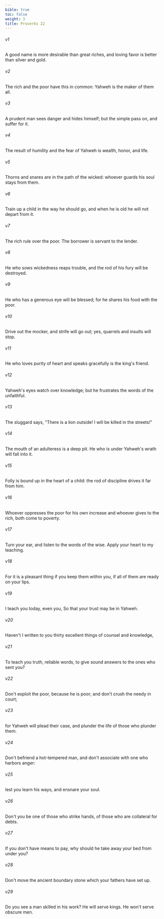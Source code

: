 ```yaml
---
bible: true
toc: false
weight: 3
title: Proverbs 22
---
```




###### v1 
A good name is more desirable than great riches, and loving favor is better than silver and gold. 

###### v2 
The rich and the poor have this in common: Yahweh is the maker of them all. 

###### v3 
A prudent man sees danger and hides himself; but the simple pass on, and suffer for it. 

###### v4 
The result of humility and the fear of Yahweh is wealth, honor, and life. 

###### v5 
Thorns and snares are in the path of the wicked: whoever guards his soul stays from them. 

###### v6 
Train up a child in the way he should go, and when he is old he will not depart from it. 

###### v7 
The rich rule over the poor. The borrower is servant to the lender. 

###### v8 
He who sows wickedness reaps trouble, and the rod of his fury will be destroyed. 

###### v9 
He who has a generous eye will be blessed; for he shares his food with the poor. 

###### v10 
Drive out the mocker, and strife will go out; yes, quarrels and insults will stop. 

###### v11 
He who loves purity of heart and speaks gracefully is the king's friend. 

###### v12 
Yahweh's eyes watch over knowledge; but he frustrates the words of the unfaithful. 

###### v13 
The sluggard says, "There is a lion outside! I will be killed in the streets!" 

###### v14 
The mouth of an adulteress is a deep pit. He who is under Yahweh's wrath will fall into it. 

###### v15 
Folly is bound up in the heart of a child: the rod of discipline drives it far from him. 

###### v16 
Whoever oppresses the poor for his own increase and whoever gives to the rich, both come to poverty. 

###### v17 
Turn your ear, and listen to the words of the wise. Apply your heart to my teaching. 

###### v18 
For it is a pleasant thing if you keep them within you, if all of them are ready on your lips. 

###### v19 
I teach you today, even you, So that your trust may be in Yahweh. 

###### v20 
Haven't I written to you thirty excellent things of counsel and knowledge, 

###### v21 
To teach you truth, reliable words, to give sound answers to the ones who sent you? 

###### v22 
Don't exploit the poor, because he is poor; and don't crush the needy in court; 

###### v23 
for Yahweh will plead their case, and plunder the life of those who plunder them. 

###### v24 
Don't befriend a hot-tempered man, and don't associate with one who harbors anger: 

###### v25 
lest you learn his ways, and ensnare your soul. 

###### v26 
Don't you be one of those who strike hands, of those who are collateral for debts. 

###### v27 
If you don't have means to pay, why should he take away your bed from under you? 

###### v28 
Don't move the ancient boundary stone which your fathers have set up. 

###### v29 
Do you see a man skilled in his work? He will serve kings. He won't serve obscure men.
